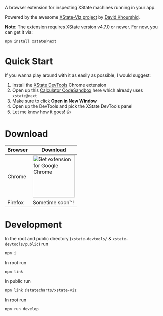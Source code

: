 A browser extension for inspecting XState machines running in your app.

Powered by the awesome [XState-Viz project](https://github.com/statecharts/xstate-viz) by [David Khourshid](https://github.com/davidkpiano).

**Note**: The extension requires XState version v4.7.0 or newer. For now, you can get it via:

```sh
npm install xstate@next
```

# Quick Start

If you wanna play around with it as easily as possible, I would suggest:

1. Install the [XState DevTools](https://chrome.google.com/webstore/detail/xstate-devtools/aamnodipnlopbknpklfoabalmobheehc) Chrome extension
2. Open up this [Calculator CodeSandbox](https://codesandbox.io/s/green-feather-oxcw7) here which already uses `xstate@next`
3. Make sure to click **Open in New Window**
4. Open up the DevTools and pick the XState DevTools panel
5. Let me know how it goes! 👍

# Download

| Browser | Download                                                                                                                                                                                                                                                                          |
| ------- | --------------------------------------------------------------------------------------------------------------------------------------------------------------------------------------------------------------------------------------------------------------------------------- |
| Chrome  | <a href='https://chrome.google.com/webstore/detail/xstate-devtools/aamnodipnlopbknpklfoabalmobheehc'><img alt='Get extension for Google Chrome' width="134px" src='https://raw.githubusercontent.com/amitnovick/xstate-devtools/master/docs/badge-google-chrome-340x96.png'/></a> |
| Firefox | Sometime soon™!                                                                                                                                                                                                                                                                   |

# Development

In the root and public directory (`xstate-devtools/` & `xstate-devtools/public`) run

```bash
npm i
```

In root run

```bash
npm link
```

In public run

```bash
npm link @statecharts/xstate-viz
```

In root run

```bash
npm run develop
```
